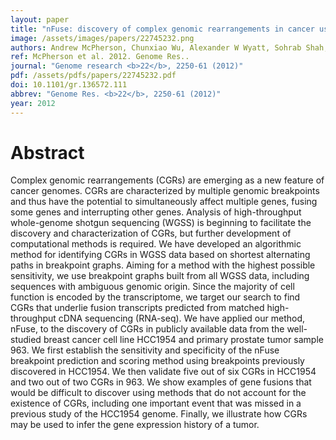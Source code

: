 ```yaml
---
layout: paper
title: "nFuse: discovery of complex genomic rearrangements in cancer using high-throughput sequencing."
image: /assets/images/papers/22745232.png
authors: Andrew McPherson, Chunxiao Wu, Alexander W Wyatt, Sohrab Shah, Colin Collins, S Cenk Sahinalp
ref: McPherson et al. 2012. Genome Res..
journal: "Genome research <b>22</b>, 2250-61 (2012)"
pdf: /assets/pdfs/papers/22745232.pdf
doi: 10.1101/gr.136572.111
abbrev: "Genome Res. <b>22</b>, 2250-61 (2012)"
year: 2012
---
```


<div data-badge-popover="right" data-badge-type="medium-donut" data-doi="10.1101/gr.136572.111" data-hide-no-mentions="true" class="altmetric-embed"></div>

# Abstract

Complex genomic rearrangements (CGRs) are emerging as a new feature of cancer genomes. CGRs are characterized by multiple genomic breakpoints and thus have the potential to simultaneously affect multiple genes, fusing some genes and interrupting other genes. Analysis of high-throughput whole-genome shotgun sequencing (WGSS) is beginning to facilitate the discovery and characterization of CGRs, but further development of computational methods is required. We have developed an algorithmic method for identifying CGRs in WGSS data based on shortest alternating paths in breakpoint graphs. Aiming for a method with the highest possible sensitivity, we use breakpoint graphs built from all WGSS data, including sequences with ambiguous genomic origin. Since the majority of cell function is encoded by the transcriptome, we target our search to find CGRs that underlie fusion transcripts predicted from matched high-throughput cDNA sequencing (RNA-seq). We have applied our method, nFuse, to the discovery of CGRs in publicly available data from the well-studied breast cancer cell line HCC1954 and primary prostate tumor sample 963. We first establish the sensitivity and specificity of the nFuse breakpoint prediction and scoring method using breakpoints previously discovered in HCC1954. We then validate five out of six CGRs in HCC1954 and two out of two CGRs in 963. We show examples of gene fusions that would be difficult to discover using methods that do not account for the existence of CGRs, including one important event that was missed in a previous study of the HCC1954 genome. Finally, we illustrate how CGRs may be used to infer the gene expression history of a tumor.

